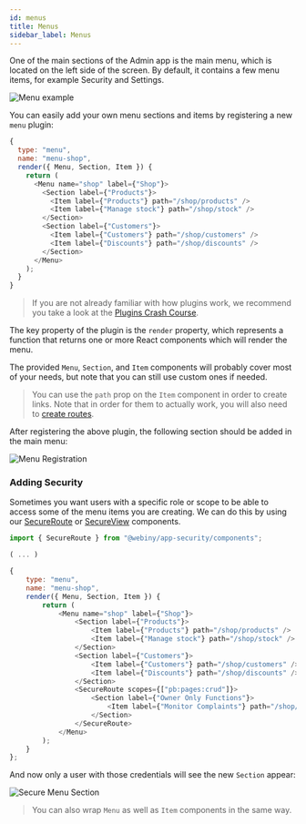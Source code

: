 ```yaml
---
id: menus
title: Menus
sidebar_label: Menus
---
```


One of the main sections of the Admin app is the main menu, which is located on the left side of the screen. By default, it contains a few menu items, for example Security and Settings.

![Menu example](/img/webiny-apps/admin/development/menus/menu-example.png)

You can easily add your own menu sections and items by registering a new `menu` plugin:

```javascript
{
  type: "menu",
  name: "menu-shop",
  render({ Menu, Section, Item }) {
    return (
      <Menu name="shop" label={"Shop"}>
        <Section label={"Products"}>
          <Item label={"Products"} path="/shop/products" />
          <Item label={"Manage stock"} path="/shop/stock" />
        </Section>
        <Section label={"Customers"}>
          <Item label={"Customers"} path="/shop/customers" />
          <Item label={"Discounts"} path="/shop/discounts" />
        </Section>
      </Menu>
    );
  }
}
```
> If you are not already familiar with how plugins work, we recommend you take a look at the [Plugins Crash Course](/docs/developer-tutorials/plugins-crash-course).

The key property of the plugin is the `render` property, which represents a function that returns one or more React components which will render the menu. 

The provided `Menu`, `Section`, and `Item` components will probably cover most of your needs, but note that you can still use custom ones if needed.  

> You can use the `path` prop on the `Item` component in order to create links. Note that in order for them to actually work, you will also need to [create routes](/docs/webiny-apps/admin/admin/routes).  

After registering the above plugin, the following section should be added in the main menu: 

![Menu Registration](/img/webiny-apps/admin/development/menus/new-menu-example.png)

### Adding Security
Sometimes you want users with a specific role or scope to be able to access some of the menu items you are creating. We can do this by using our [SecureRoute](/docs/webiny-apps/security/development/App/Components/secure-route) or [SecureView](/docs/webiny-apps/security/development/App/Components/secure-view) components.

```js
import { SecureRoute } from "@webiny/app-security/components";

( ... )

{
    type: "menu",
    name: "menu-shop",
    render({ Menu, Section, Item }) {
        return (
            <Menu name="shop" label={"Shop"}>
                <Section label={"Products"}>
                    <Item label={"Products"} path="/shop/products" />
                    <Item label={"Manage stock"} path="/shop/stock" />
                </Section>
                <Section label={"Customers"}>
                    <Item label={"Customers"} path="/shop/customers" />
                    <Item label={"Discounts"} path="/shop/discounts" />
                </Section>
                <SecureRoute scopes={["pb:pages:crud"]}>
                    <Section label={"Owner Only Functions"}>
                        <Item label={"Monitor Complaints"} path="/shop/complaints" />
                    </Section>
                </SecureRoute>
            </Menu>
        );
    }
};
```

And now only a user with those credentials will see the new `Section` appear:

![Secure Menu Section](/img/webiny-apps/security/development/app/components/secure-menu-section.png)
>You can also wrap `Menu` as well as `Item` components in the same way.